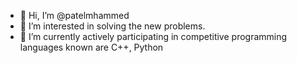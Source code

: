 - 👋 Hi, I’m @patelmhammed
- 👀 I’m interested in solving the new problems.
- 🌱 I’m currently actively participating in competitive programming languages known are C++, Python


<!---
patelmhammed/patelmhammed is a ✨ special ✨ repository because its `README.md` (this file) appears on your GitHub profile.
You can click the Preview link to take a look at your changes.
--->
